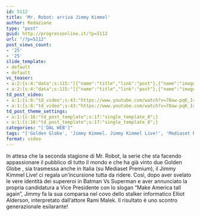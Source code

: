 ```yaml
---
id: 5112
title: 'Mr. Robot: arriva Jimmy Kimmel'
author: Redazione
type: "post"
guid: http://progressonline.it/?p=5112
url: "/?p=5112"
post_views_count:
- '25'
- '25'
slide_template:
- default
- default
vc_teaser:
- a:2:{s:4:"data";s:115:"[{"name":"title","link":"post"},{"name":"image","image":"featured","link":"none"},{"name":"text","mode":"excerpt"}]";s:7:"bgcolor";s:0:"";}
- a:2:{s:4:"data";s:115:"[{"name":"title","link":"post"},{"name":"image","image":"featured","link":"none"},{"name":"text","mode":"excerpt"}]";s:7:"bgcolor";s:0:"";}
td_post_video:
- a:1:{s:8:"td_video";s:43:"https://www.youtube.com/watch?v=78aw-pqK_I4";}
- a:1:{s:8:"td_video";s:43:"https://www.youtube.com/watch?v=78aw-pqK_I4";}
td_post_theme_settings:
- a:1:{s:16:"td_post_template";s:17:"single_template_8";}
- a:1:{s:16:"td_post_template";s:17:"single_template_8";}
categories: "['DAL WEB']"
tags: "['Golden Globe', 'Jimmy Kimmel. Jimmy Kimmel Live!', 'Mediaset Premium', 'Mr Robot', 'Rami Malek', 'serie tv']"
format: video
---
```


In attesa che la seconda stagione di Mr. Robot, la serie che sta facendo appassionare il pubblico di tutto il mondo e che ha già vinto due Golden Globe , sia trasmessa anche in Italia (su Mediaset Premium), il Jimmy Kimmel Live! ci regala un’incursione tutta da ridere. Così, dopo aver svelato le vere identità dei supereroi in Batman Vs Superman e aver annunciato la propria candidatura a Vice Presidente con lo slogan “Make America tall again”, Jimmy fa la sua comparsa nel covo dello stalker informatico Elliot Alderson, interpretato dall’attore Rami Malek. Il risultato è uno scontro generazionale esilarante!